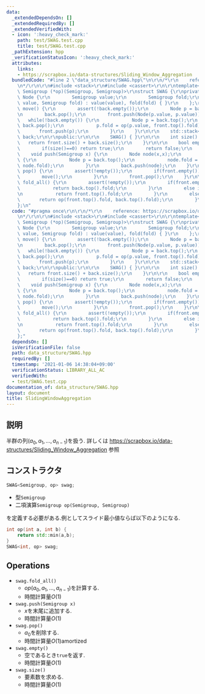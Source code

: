 ```yaml
---
data:
  _extendedDependsOn: []
  _extendedRequiredBy: []
  _extendedVerifiedWith:
  - icon: ':heavy_check_mark:'
    path: test/SWAG.test.cpp
    title: test/SWAG.test.cpp
  _pathExtension: hpp
  _verificationStatusIcon: ':heavy_check_mark:'
  attributes:
    links:
    - https://scrapbox.io/data-structures/Sliding_Window_Aggregation
  bundledCode: "#line 2 \"data_structure/SWAG.hpp\"\n\r\n/*\r\n    reference: https://scrapbox.io/data-structures/Sliding_Window_Aggregation\r\
    \n*/\r\n\r\n#include <stack>\r\n#include <cassert>\r\n\r\ntemplate<class Semigroup,\
    \ Semigroup (*op)(Semigroup, Semigroup)>\r\nstruct SWAG {\r\nprivate:\r\n    struct\
    \ Node {\r\n        Semigroup value;\r\n        Semigroup fold;\r\n        Node(Semigroup\
    \ value, Semigroup fold) : value(value), fold(fold) { }\r\n    };\r\n\r\n    void\
    \ move() {\r\n        assert(!back.empty());\r\n        Node p = back.top();\r\
    \n        back.pop();\r\n        front.push(Node(p.value, p.value));\r\n     \
    \   while(!back.empty()) {\r\n            Node p = back.top();\r\n           \
    \ back.pop();\r\n            p.fold = op(p.value, front.top().fold);\r\n     \
    \       front.push(p);\r\n        }\r\n    }\r\n\r\n    std::stack<Node> front,\
    \ back;\r\n\r\npublic:\r\n\r\n    SWAG() { }\r\n\r\n    int size() {\r\n     \
    \   return front.size() + back.size();\r\n    }\r\n\r\n    bool empty() {\r\n\
    \        if(size()==0) return true;\r\n        return false;\r\n    }\r\n\r\n\
    \    void push(Semigroup x) {\r\n        Node node(x,x);\r\n        if(back.size()!=0)\
    \ {\r\n            Node p = back.top();\r\n            node.fold = op(p.fold,\
    \ node.fold);\r\n        }\r\n        back.push(node);\r\n    }\r\n\r\n    void\
    \ pop() {\r\n        assert(!empty());\r\n        if(front.empty()) {\r\n    \
    \        move();\r\n        }\r\n        front.pop();\r\n    }\r\n\r\n    Semigroup\
    \ fold_all() {\r\n        assert(!empty());\r\n        if(front.empty()) {\r\n\
    \            return back.top().fold;\r\n        }\r\n        else if(back.empty()){\r\
    \n            return front.top().fold;\r\n        }\r\n        else{\r\n     \
    \       return op(front.top().fold, back.top().fold);\r\n        }\r\n    }\r\n\
    };\n"
  code: "#pragma once\r\n\r\n/*\r\n    reference: https://scrapbox.io/data-structures/Sliding_Window_Aggregation\r\
    \n*/\r\n\r\n#include <stack>\r\n#include <cassert>\r\n\r\ntemplate<class Semigroup,\
    \ Semigroup (*op)(Semigroup, Semigroup)>\r\nstruct SWAG {\r\nprivate:\r\n    struct\
    \ Node {\r\n        Semigroup value;\r\n        Semigroup fold;\r\n        Node(Semigroup\
    \ value, Semigroup fold) : value(value), fold(fold) { }\r\n    };\r\n\r\n    void\
    \ move() {\r\n        assert(!back.empty());\r\n        Node p = back.top();\r\
    \n        back.pop();\r\n        front.push(Node(p.value, p.value));\r\n     \
    \   while(!back.empty()) {\r\n            Node p = back.top();\r\n           \
    \ back.pop();\r\n            p.fold = op(p.value, front.top().fold);\r\n     \
    \       front.push(p);\r\n        }\r\n    }\r\n\r\n    std::stack<Node> front,\
    \ back;\r\n\r\npublic:\r\n\r\n    SWAG() { }\r\n\r\n    int size() {\r\n     \
    \   return front.size() + back.size();\r\n    }\r\n\r\n    bool empty() {\r\n\
    \        if(size()==0) return true;\r\n        return false;\r\n    }\r\n\r\n\
    \    void push(Semigroup x) {\r\n        Node node(x,x);\r\n        if(back.size()!=0)\
    \ {\r\n            Node p = back.top();\r\n            node.fold = op(p.fold,\
    \ node.fold);\r\n        }\r\n        back.push(node);\r\n    }\r\n\r\n    void\
    \ pop() {\r\n        assert(!empty());\r\n        if(front.empty()) {\r\n    \
    \        move();\r\n        }\r\n        front.pop();\r\n    }\r\n\r\n    Semigroup\
    \ fold_all() {\r\n        assert(!empty());\r\n        if(front.empty()) {\r\n\
    \            return back.top().fold;\r\n        }\r\n        else if(back.empty()){\r\
    \n            return front.top().fold;\r\n        }\r\n        else{\r\n     \
    \       return op(front.top().fold, back.top().fold);\r\n        }\r\n    }\r\n\
    };"
  dependsOn: []
  isVerificationFile: false
  path: data_structure/SWAG.hpp
  requiredBy: []
  timestamp: '2021-01-06 14:38:04+09:00'
  verificationStatus: LIBRARY_ALL_AC
  verifiedWith:
  - test/SWAG.test.cpp
documentation_of: data_structure/SWAG.hpp
layout: document
title: SlidingWindowAggregation
---
```


## 説明

半群の列$(a_0,a_1, \dots, a_{n-1})$を扱う.
詳しくは https://scrapbox.io/data-structures/Sliding_Window_Aggregation 参照

## コンストラクタ

```cpp
SWAG<Semigroup, op> swag;
```
-   型```Semigroup```
-   二項演算```Semigroup op(Semigroup, Semigroup)```

を定義する必要がある.例としてスライド最小値ならば以下のようになる.

```cpp
int op(int a, int b) {
    return std::min(a,b);
}
SWAG<int, op> swag;
```

## Operations

-   ```swag.fold_all()```
    -   $op(a_0, a_1, \dots, a_{n-1})$を計算する.
    -   時間計算量$O(1)$
-   ```swag.push(Semigroup x)```
    -   $x$を末尾に追加する.
    -   時間計算量$O(1)$
-   ```swag.pop()```
    -   $a_0$を削除する.
    -   時間計算量$O(1)$amortized
-   ```swag.empty()```
    -   空であるとき```true```を返す.
    -   時間計算量$O(1)$
-   ```swag.size()```
    -   要素数を求める.
    -   時間計算量$O(1)$